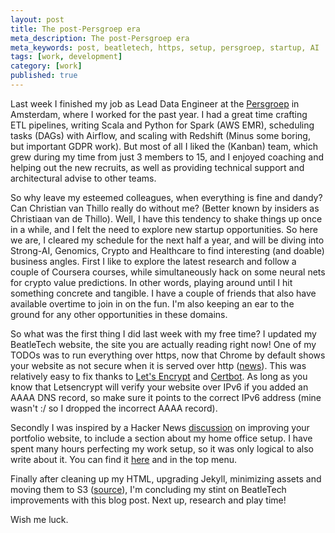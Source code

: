 ```yaml
---
layout: post
title: The post-Persgroep era
meta_description: The post-Persgroep era
meta_keywords: post, beatletech, https, setup, persgroep, startup, AI
tags: [work, development]
category: [work]
published: true
---
```


Last week I finished my job as Lead Data Engineer at the [Persgroep](https://persgroep.nl) in Amsterdam, where
I worked for the past year. I had a great time crafting ETL pipelines, writing Scala and Python for Spark (AWS EMR),
scheduling tasks (DAGs) with Airflow, and scaling with Redshift (Minus some boring, but important GDPR work).
But most of all I liked the (Kanban) team, which grew during my time from just 3 members to 15, and I enjoyed coaching
and helping out the new recruits, as well as providing technical support and architectural advise to other teams.

So why leave my esteemed colleagues, when everything is fine and dandy? Can Christian van Thillo really do
without me? (Better known by insiders as Christiaan van de Thillo). Well, I have this tendency to shake things up once
in a while, and I felt the need to explore new startup opportunities. So here we are, I cleared my schedule
for the next half a year, and will be diving into Strong-AI, Genomics, Crypto and Healthcare to find
interesting (and doable) business angles. First I like to explore the latest research and follow a couple of
Coursera courses, while simultaneously hack on some neural nets for crypto value predictions. In other words,
playing around until I hit something concrete and tangible. I have a couple of friends that also have
available overtime to join in on the fun. I'm also keeping an ear to the ground for any other opportunities in
these domains.

So what was the first thing I did last week with my free time? I updated my BeatleTech website, the site you
are actually reading right now! One of my TODOs was to run everything over https, now that Chrome by default
shows your website as not secure when it is served over http
([news](https://www.theverge.com/2018/2/8/16991254/chrome-not-secure-marked-http-encryption-ssl)). This was
relatively easy to fix thanks to [Let's Encrypt](https://letsencrypt.org/) and
[Certbot](https://certbot.eff.org/). As long as you know that Letsencrypt will verify your website over IPv6
if you added an AAAA DNS record, so make sure it points to the correct IPv6 address (mine wasn't :/ so I
dropped the incorrect AAAA record).

Secondly I was inspired by a Hacker News [discussion](https://news.ycombinator.com/item?id=17671490) on improving
your portfolio website, to include a section about my home office setup. I have spent many hours perfecting my
work setup, so it was only logical to also write about it. You can find it
[here](https://beatletech.com/Setup) and in the top menu.

Finally after cleaning up my HTML, upgrading Jekyll, minimizing assets and moving them to S3
([source](https://github.com/beatlevic/beatletech)), I'm concluding my stint on BeatleTech improvements with
this blog post. Next up, research and play time!

Wish me luck.

